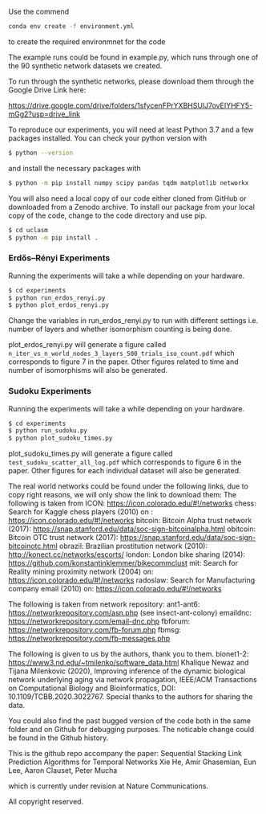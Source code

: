 Use the commend

```bash
conda env create -f environment.yml
```

to create the required environmnet for the code

The example runs could be found in example.py, which runs through one of the 90 synthetic network datasets we created.

To run through the synthetic networks, please download them through the Google Drive Link here: 

https://drive.google.com/drive/folders/1sfycenFPrYXBHSUlJ7ovEIYHFY5-mGg2?usp=drive_link

To reproduce our experiments, you will need at least Python 3.7 and a few packages installed. You can check your python version with

```bash
$ python --version
```
and install the necessary packages with
```bash
$ python -m pip install numpy scipy pandas tqdm matplotlib networkx
```

You will also need a local copy of our code either cloned from GitHub or downloaded from a Zenodo archive. To install our package from your local copy of the code, change to the code directory and use pip.

```bash
$ cd uclasm
$ python -m pip install .
```

### Erdős–Rényi Experiments

Running the experiments will take a while depending on your hardware.

```bash
$ cd experiments
$ python run_erdos_renyi.py
$ python plot_erdos_renyi.py
```
Change the variables in run_erdos_renyi.py to run with different settings i.e. number of layers and whether isomorphism counting is being done.

plot_erdos_renyi.py will generate a figure called `n_iter_vs_n_world_nodes_3_layers_500_trials_iso_count.pdf` which corresponds to figure 7 in the paper. Other figures related to time and number of isomorphisms will also be generated.

### Sudoku Experiments

Running the experiments will take a while depending on your hardware.

```bash
$ cd experiments
$ python run_sudoku.py
$ python plot_sudoku_times.py
```

plot_sudoku_times.py will generate a figure called `test_sudoku_scatter_all_log.pdf` which corresponds to figure 6 in the paper. Other figures for each individual dataset will also be generated.





The real world networks could be found under the following links, due to copy right reasons, we will only show the link to download them:
The following is taken from ICON: https://icon.colorado.edu/#!/networks
chess: Search for Kaggle chess players (2010) on : https://icon.colorado.edu/#!/networks
bitcoin: Bitcoin Alpha trust network (2017): https://snap.stanford.edu/data/soc-sign-bitcoinalpha.html
obitcoin: Bitcoin OTC trust network (2017): https://snap.stanford.edu/data/soc-sign-bitcoinotc.html
obrazil: Brazilian prostitution network (2010): http://konect.cc/networks/escorts/
london: London bike sharing (2014): https://github.com/konstantinklemmer/bikecommclust
mit: Search for Reality mining proximity network (2004) on: https://icon.colorado.edu/#!/networks
radoslaw:  Search for Manufacturing company email (2010) on: https://icon.colorado.edu/#!/networks

The following is taken from network repository:
ant1-ant6: https://networkrepository.com/asn.php (see insect-ant-colony)
emaildnc: https://networkrepository.com/email-dnc.php
fbforum: https://networkrepository.com/fb-forum.php
fbmsg: https://networkrepository.com/fb-messages.php

The following is given to us by the authors, thank you to them. 
bionet1-2: https://www3.nd.edu/~tmilenko/software_data.html
Khalique Newaz and Tijana Milenkovic (2020), Improving inference of the dynamic biological network underlying aging via network propagation, IEEE/ACM Transactions on Computational Biology and Bioinformatics, DOI: 10.1109/TCBB.2020.3022767.
Special thanks to the authors for sharing the data. 



You could also find the past bugged version of the code both in the same folder and on Github for debugging purposes. The noticable change could be found in the Github history.


This is the github repo accompany the paper: 
Sequential Stacking Link Prediction Algorithms for Temporal Networks
Xie He, Amir Ghasemian, Eun Lee, Aaron Clauset, Peter Mucha

which is currently under revision at Nature Communications.

All copyright reserved. 
